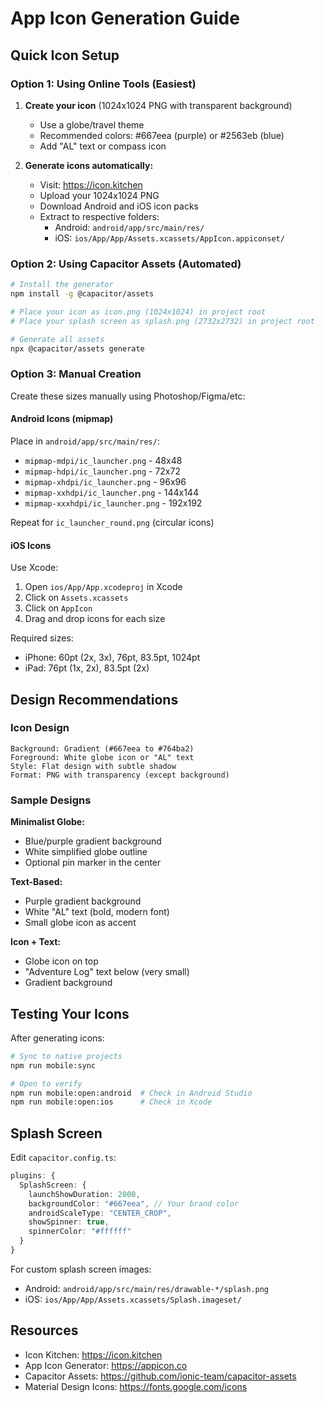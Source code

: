# App Icon Generation Guide

## Quick Icon Setup

### Option 1: Using Online Tools (Easiest)

1. **Create your icon** (1024x1024 PNG with transparent background)
   - Use a globe/travel theme
   - Recommended colors: #667eea (purple) or #2563eb (blue)
   - Add "AL" text or compass icon

2. **Generate icons automatically:**
   - Visit: https://icon.kitchen
   - Upload your 1024x1024 PNG
   - Download Android and iOS icon packs
   - Extract to respective folders:
     - Android: `android/app/src/main/res/`
     - iOS: `ios/App/App/Assets.xcassets/AppIcon.appiconset/`

### Option 2: Using Capacitor Assets (Automated)

```bash
# Install the generator
npm install -g @capacitor/assets

# Place your icon as icon.png (1024x1024) in project root
# Place your splash screen as splash.png (2732x2732) in project root

# Generate all assets
npx @capacitor/assets generate
```

### Option 3: Manual Creation

Create these sizes manually using Photoshop/Figma/etc:

#### Android Icons (mipmap)
Place in `android/app/src/main/res/`:

- `mipmap-mdpi/ic_launcher.png` - 48x48
- `mipmap-hdpi/ic_launcher.png` - 72x72
- `mipmap-xhdpi/ic_launcher.png` - 96x96
- `mipmap-xxhdpi/ic_launcher.png` - 144x144
- `mipmap-xxxhdpi/ic_launcher.png` - 192x192

Repeat for `ic_launcher_round.png` (circular icons)

#### iOS Icons
Use Xcode:
1. Open `ios/App/App.xcodeproj` in Xcode
2. Click on `Assets.xcassets`
3. Click on `AppIcon`
4. Drag and drop icons for each size

Required sizes:
- iPhone: 60pt (2x, 3x), 76pt, 83.5pt, 1024pt
- iPad: 76pt (1x, 2x), 83.5pt (2x)

## Design Recommendations

### Icon Design
```
Background: Gradient (#667eea to #764ba2)
Foreground: White globe icon or "AL" text
Style: Flat design with subtle shadow
Format: PNG with transparency (except background)
```

### Sample Designs

**Minimalist Globe:**
- Blue/purple gradient background
- White simplified globe outline
- Optional pin marker in the center

**Text-Based:**
- Purple gradient background
- White "AL" text (bold, modern font)
- Small globe icon as accent

**Icon + Text:**
- Globe icon on top
- "Adventure Log" text below (very small)
- Gradient background

## Testing Your Icons

After generating icons:

```bash
# Sync to native projects
npm run mobile:sync

# Open to verify
npm run mobile:open:android  # Check in Android Studio
npm run mobile:open:ios      # Check in Xcode
```

## Splash Screen

Edit `capacitor.config.ts`:

```typescript
plugins: {
  SplashScreen: {
    launchShowDuration: 2000,
    backgroundColor: "#667eea", // Your brand color
    androidScaleType: "CENTER_CROP",
    showSpinner: true,
    spinnerColor: "#ffffff"
  }
}
```

For custom splash screen images:
- Android: `android/app/src/main/res/drawable-*/splash.png`
- iOS: `ios/App/App/Assets.xcassets/Splash.imageset/`

## Resources

- Icon Kitchen: https://icon.kitchen
- App Icon Generator: https://appicon.co
- Capacitor Assets: https://github.com/ionic-team/capacitor-assets
- Material Design Icons: https://fonts.google.com/icons
